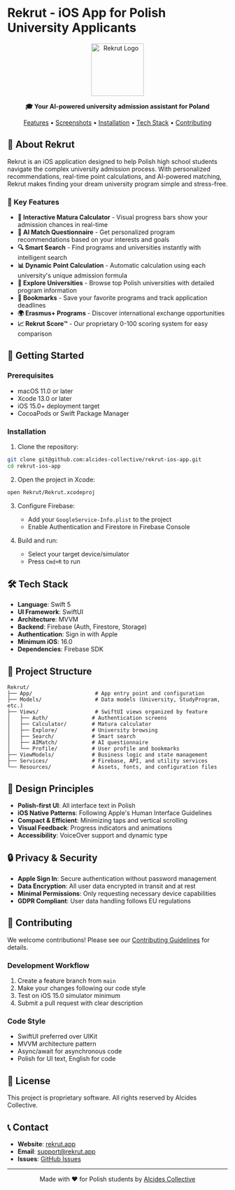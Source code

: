 # Rekrut - iOS App for Polish University Applicants

<p align="center">
  <img src="https://rekrut.app/logo.png" alt="Rekrut Logo" width="120">
</p>

<p align="center">
  <strong>🎓 Your AI-powered university admission assistant for Poland</strong>
</p>

<p align="center">
  <a href="#features">Features</a> •
  <a href="#screenshots">Screenshots</a> •
  <a href="#installation">Installation</a> •
  <a href="#tech-stack">Tech Stack</a> •
  <a href="#contributing">Contributing</a>
</p>

## 📱 About Rekrut

Rekrut is an iOS application designed to help Polish high school students navigate the complex university admission process. With personalized recommendations, real-time point calculations, and AI-powered matching, Rekrut makes finding your dream university program simple and stress-free.

### 🌟 Key Features

- **🧮 Interactive Matura Calculator** - Visual progress bars show your admission chances in real-time
- **🤖 AI Match Questionnaire** - Get personalized program recommendations based on your interests and goals
- **🔍 Smart Search** - Find programs and universities instantly with intelligent search
- **📊 Dynamic Point Calculation** - Automatic calculation using each university's unique admission formula
- **🏫 Explore Universities** - Browse top Polish universities with detailed program information
- **📌 Bookmarks** - Save your favorite programs and track application deadlines
- **🌍 Erasmus+ Programs** - Discover international exchange opportunities
- **📈 Rekrut Score™** - Our proprietary 0-100 scoring system for easy comparison

## 🚀 Getting Started

### Prerequisites

- macOS 11.0 or later
- Xcode 13.0 or later
- iOS 15.0+ deployment target
- CocoaPods or Swift Package Manager

### Installation

1. Clone the repository:
```bash
git clone git@github.com:alcides-collective/rekrut-ios-app.git
cd rekrut-ios-app
```

2. Open the project in Xcode:
```bash
open Rekrut/Rekrut.xcodeproj
```

3. Configure Firebase:
   - Add your `GoogleService-Info.plist` to the project
   - Enable Authentication and Firestore in Firebase Console

4. Build and run:
   - Select your target device/simulator
   - Press `Cmd+R` to run

## 🛠 Tech Stack

- **Language**: Swift 5
- **UI Framework**: SwiftUI
- **Architecture**: MVVM
- **Backend**: Firebase (Auth, Firestore, Storage)
- **Authentication**: Sign in with Apple
- **Minimum iOS**: 16.0
- **Dependencies**: Firebase SDK

## 📂 Project Structure

```
Rekrut/
├── App/                    # App entry point and configuration
├── Models/                 # Data models (University, StudyProgram, etc.)
├── Views/                  # SwiftUI views organized by feature
│   ├── Auth/              # Authentication screens
│   ├── Calculator/        # Matura calculator
│   ├── Explore/           # University browsing
│   ├── Search/            # Smart search
│   ├── AIMatch/           # AI questionnaire
│   └── Profile/           # User profile and bookmarks
├── ViewModels/            # Business logic and state management
├── Services/              # Firebase, API, and utility services
└── Resources/             # Assets, fonts, and configuration files
```

## 🎨 Design Principles

- **Polish-first UI**: All interface text in Polish
- **iOS Native Patterns**: Following Apple's Human Interface Guidelines
- **Compact & Efficient**: Minimizing taps and vertical scrolling
- **Visual Feedback**: Progress indicators and animations
- **Accessibility**: VoiceOver support and dynamic type

## 🔒 Privacy & Security

- **Apple Sign In**: Secure authentication without password management
- **Data Encryption**: All user data encrypted in transit and at rest
- **Minimal Permissions**: Only requesting necessary device capabilities
- **GDPR Compliant**: User data handling follows EU regulations

## 🤝 Contributing

We welcome contributions! Please see our [Contributing Guidelines](CONTRIBUTING.md) for details.

### Development Workflow

1. Create a feature branch from `main`
2. Make your changes following our code style
3. Test on iOS 15.0 simulator minimum
4. Submit a pull request with clear description

### Code Style

- SwiftUI preferred over UIKit
- MVVM architecture pattern
- Async/await for asynchronous code
- Polish for UI text, English for code

## 📄 License

This project is proprietary software. All rights reserved by Alcides Collective.

## 📞 Contact

- **Website**: [rekrut.app](https://rekrut.app)
- **Email**: support@rekrut.app
- **Issues**: [GitHub Issues](https://github.com/alcides-collective/rekrut-ios-app/issues)

---

<p align="center">
  Made with ❤️ for Polish students by <a href="https://alcides.co">Alcides Collective</a>
</p>
